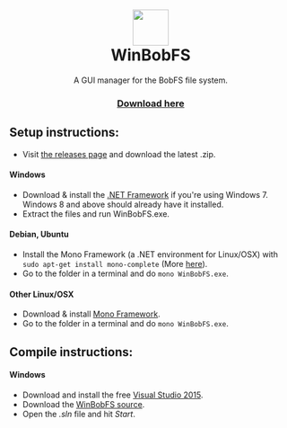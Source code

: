 <h1 align="center">
  <img src="https://i.imgur.com/hLNvjCo.png" height="64" width="64" />
  <br/>
  WinBobFS
</h1>
<p align="center">
  A GUI manager for the BobFS file system.<br/>
</p>
<h3 align="center">
  <a href="https://github.com/Shravan2x/WinBobFS/releases/latest">Download here</a>
</h3>

## Setup instructions:
- Visit [the releases page](https://github.com/Shravan2x/WinBobFS/releases) and download the latest .zip.

#### Windows
- Download & install the [.NET Framework](https://www.microsoft.com/net/download) if you're using Windows 7. Windows 8 and above should already have it installed.
- Extract the files and run WinBobFS.exe.

#### Debian, Ubuntu
- Install the Mono Framework (a .NET environment for Linux/OSX) with `sudo apt-get install mono-complete` (More [here](http://www.mono-project.com/docs/getting-started/install/linux/)).
- Go to the folder in a terminal and do `mono WinBobFS.exe`.

#### Other Linux/OSX
- Download & install [Mono Framework](http://www.mono-project.com/download/).
- Go to the folder in a terminal and do `mono WinBobFS.exe`.

## Compile instructions:
#### Windows
- Download and install the free [Visual Studio 2015](https://www.visualstudio.com/downloads/).
- Download the [WinBobFS source](https://github.com/Shravan2x/WinBobFS/archive/master.zip).
- Open the *.sln* file and hit *Start*.
